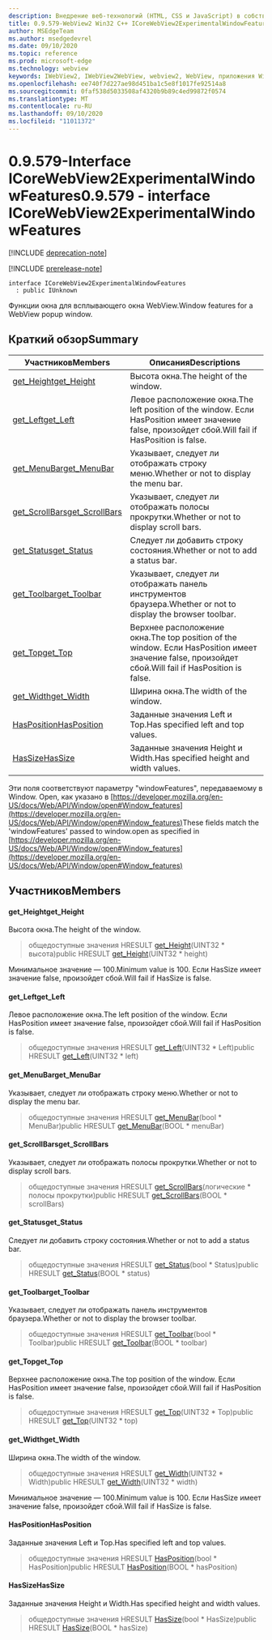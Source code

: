 ```yaml
---
description: Внедрение веб-технологий (HTML, CSS и JavaScript) в собственные приложения с помощью элемента управления Microsoft Edge WebView2
title: 0.9.579-WebView2 Win32 C++ ICoreWebView2ExperimentalWindowFeatures
author: MSEdgeTeam
ms.author: msedgedevrel
ms.date: 09/10/2020
ms.topic: reference
ms.prod: microsoft-edge
ms.technology: webview
keywords: IWebView2, IWebView2WebView, webview2, WebView, приложения Win32, Win32, EDGE, ICoreWebView2, ICoreWebView2Controller, управление браузером, EDGE HTML, ICoreWebView2ExperimentalWindowFeatures
ms.openlocfilehash: ee740f7d227ae98d451ba1c5e8f1017fe92514a8
ms.sourcegitcommit: 0faf538d5033508af4320b9b89c4ed99872f0574
ms.translationtype: MT
ms.contentlocale: ru-RU
ms.lasthandoff: 09/10/2020
ms.locfileid: "11011372"
---
```

# <span data-ttu-id="9e023-104">0.9.579-Interface ICoreWebView2ExperimentalWindowFeatures</span><span class="sxs-lookup"><span data-stu-id="9e023-104">0.9.579 - interface ICoreWebView2ExperimentalWindowFeatures</span></span> 

[!INCLUDE [deprecation-note](../../includes/deprecation-note.md)]

[!INCLUDE [prerelease-note](../../includes/prerelease-note.md)]

```
interface ICoreWebView2ExperimentalWindowFeatures
  : public IUnknown
```

<span data-ttu-id="9e023-105">Функции окна для всплывающего окна WebView.</span><span class="sxs-lookup"><span data-stu-id="9e023-105">Window features for a WebView popup window.</span></span>

## <span data-ttu-id="9e023-106">Краткий обзор</span><span class="sxs-lookup"><span data-stu-id="9e023-106">Summary</span></span>

 <span data-ttu-id="9e023-107">Участников</span><span class="sxs-lookup"><span data-stu-id="9e023-107">Members</span></span>                        | <span data-ttu-id="9e023-108">Описания</span><span class="sxs-lookup"><span data-stu-id="9e023-108">Descriptions</span></span>
--------------------------------|---------------------------------------------
[<span data-ttu-id="9e023-109">get_Height</span><span class="sxs-lookup"><span data-stu-id="9e023-109">get_Height</span></span>](#get_height) | <span data-ttu-id="9e023-110">Высота окна.</span><span class="sxs-lookup"><span data-stu-id="9e023-110">The height of the window.</span></span>
[<span data-ttu-id="9e023-111">get_Left</span><span class="sxs-lookup"><span data-stu-id="9e023-111">get_Left</span></span>](#get_left) | <span data-ttu-id="9e023-112">Левое расположение окна.</span><span class="sxs-lookup"><span data-stu-id="9e023-112">The left position of the window.</span></span> <span data-ttu-id="9e023-113">Если HasPosition имеет значение false, произойдет сбой.</span><span class="sxs-lookup"><span data-stu-id="9e023-113">Will fail if HasPosition is false.</span></span>
[<span data-ttu-id="9e023-114">get_MenuBar</span><span class="sxs-lookup"><span data-stu-id="9e023-114">get_MenuBar</span></span>](#get_menubar) | <span data-ttu-id="9e023-115">Указывает, следует ли отображать строку меню.</span><span class="sxs-lookup"><span data-stu-id="9e023-115">Whether or not to display the menu bar.</span></span>
[<span data-ttu-id="9e023-116">get_ScrollBars</span><span class="sxs-lookup"><span data-stu-id="9e023-116">get_ScrollBars</span></span>](#get_scrollbars) | <span data-ttu-id="9e023-117">Указывает, следует ли отображать полосы прокрутки.</span><span class="sxs-lookup"><span data-stu-id="9e023-117">Whether or not to display scroll bars.</span></span>
[<span data-ttu-id="9e023-118">get_Status</span><span class="sxs-lookup"><span data-stu-id="9e023-118">get_Status</span></span>](#get_status) | <span data-ttu-id="9e023-119">Следует ли добавить строку состояния.</span><span class="sxs-lookup"><span data-stu-id="9e023-119">Whether or not to add a status bar.</span></span>
[<span data-ttu-id="9e023-120">get_Toolbar</span><span class="sxs-lookup"><span data-stu-id="9e023-120">get_Toolbar</span></span>](#get_toolbar) | <span data-ttu-id="9e023-121">Указывает, следует ли отображать панель инструментов браузера.</span><span class="sxs-lookup"><span data-stu-id="9e023-121">Whether or not to display the browser toolbar.</span></span>
[<span data-ttu-id="9e023-122">get_Top</span><span class="sxs-lookup"><span data-stu-id="9e023-122">get_Top</span></span>](#get_top) | <span data-ttu-id="9e023-123">Верхнее расположение окна.</span><span class="sxs-lookup"><span data-stu-id="9e023-123">The top position of the window.</span></span> <span data-ttu-id="9e023-124">Если HasPosition имеет значение false, произойдет сбой.</span><span class="sxs-lookup"><span data-stu-id="9e023-124">Will fail if HasPosition is false.</span></span>
[<span data-ttu-id="9e023-125">get_Width</span><span class="sxs-lookup"><span data-stu-id="9e023-125">get_Width</span></span>](#get_width) | <span data-ttu-id="9e023-126">Ширина окна.</span><span class="sxs-lookup"><span data-stu-id="9e023-126">The width of the window.</span></span>
[<span data-ttu-id="9e023-127">HasPosition</span><span class="sxs-lookup"><span data-stu-id="9e023-127">HasPosition</span></span>](#hasposition) | <span data-ttu-id="9e023-128">Заданные значения Left и Top.</span><span class="sxs-lookup"><span data-stu-id="9e023-128">Has specified left and top values.</span></span>
[<span data-ttu-id="9e023-129">HasSize</span><span class="sxs-lookup"><span data-stu-id="9e023-129">HasSize</span></span>](#hassize) | <span data-ttu-id="9e023-130">Заданные значения Height и Width.</span><span class="sxs-lookup"><span data-stu-id="9e023-130">Has specified height and width values.</span></span>

<span data-ttu-id="9e023-131">Эти поля соответствуют параметру "windowFeatures", передаваемому в Window. Open, как указано в [https://developer.mozilla.org/en-US/docs/Web/API/Window/open#Window_features](https://developer.mozilla.org/en-US/docs/Web/API/Window/open#Window_features)</span><span class="sxs-lookup"><span data-stu-id="9e023-131">These fields match the 'windowFeatures' passed to window.open as specified in [https://developer.mozilla.org/en-US/docs/Web/API/Window/open#Window_features](https://developer.mozilla.org/en-US/docs/Web/API/Window/open#Window_features)</span></span>

## <span data-ttu-id="9e023-132">Участников</span><span class="sxs-lookup"><span data-stu-id="9e023-132">Members</span></span>

#### <span data-ttu-id="9e023-133">get_Height</span><span class="sxs-lookup"><span data-stu-id="9e023-133">get_Height</span></span> 

<span data-ttu-id="9e023-134">Высота окна.</span><span class="sxs-lookup"><span data-stu-id="9e023-134">The height of the window.</span></span>

> <span data-ttu-id="9e023-135">общедоступные значения HRESULT [get_Height](#get_height)(UINT32 \* высота)</span><span class="sxs-lookup"><span data-stu-id="9e023-135">public HRESULT [get_Height](#get_height)(UINT32 \* height)</span></span>

<span data-ttu-id="9e023-136">Минимальное значение — 100.</span><span class="sxs-lookup"><span data-stu-id="9e023-136">Minimum value is 100.</span></span> <span data-ttu-id="9e023-137">Если HasSize имеет значение false, произойдет сбой.</span><span class="sxs-lookup"><span data-stu-id="9e023-137">Will fail if HasSize is false.</span></span>

#### <span data-ttu-id="9e023-138">get_Left</span><span class="sxs-lookup"><span data-stu-id="9e023-138">get_Left</span></span> 

<span data-ttu-id="9e023-139">Левое расположение окна.</span><span class="sxs-lookup"><span data-stu-id="9e023-139">The left position of the window.</span></span> <span data-ttu-id="9e023-140">Если HasPosition имеет значение false, произойдет сбой.</span><span class="sxs-lookup"><span data-stu-id="9e023-140">Will fail if HasPosition is false.</span></span>

> <span data-ttu-id="9e023-141">общедоступные значения HRESULT [get_Left](#get_left)(UINT32 \* Left)</span><span class="sxs-lookup"><span data-stu-id="9e023-141">public HRESULT [get_Left](#get_left)(UINT32 \* left)</span></span>

#### <span data-ttu-id="9e023-142">get_MenuBar</span><span class="sxs-lookup"><span data-stu-id="9e023-142">get_MenuBar</span></span> 

<span data-ttu-id="9e023-143">Указывает, следует ли отображать строку меню.</span><span class="sxs-lookup"><span data-stu-id="9e023-143">Whether or not to display the menu bar.</span></span>

> <span data-ttu-id="9e023-144">общедоступные значения HRESULT [get_MenuBar](#get_menubar)(bool \* MenuBar)</span><span class="sxs-lookup"><span data-stu-id="9e023-144">public HRESULT [get_MenuBar](#get_menubar)(BOOL \* menuBar)</span></span>

#### <span data-ttu-id="9e023-145">get_ScrollBars</span><span class="sxs-lookup"><span data-stu-id="9e023-145">get_ScrollBars</span></span> 

<span data-ttu-id="9e023-146">Указывает, следует ли отображать полосы прокрутки.</span><span class="sxs-lookup"><span data-stu-id="9e023-146">Whether or not to display scroll bars.</span></span>

> <span data-ttu-id="9e023-147">общедоступные значения HRESULT [get_ScrollBars](#get_scrollbars)(логические \* полосы прокрутки)</span><span class="sxs-lookup"><span data-stu-id="9e023-147">public HRESULT [get_ScrollBars](#get_scrollbars)(BOOL \* scrollBars)</span></span>

#### <span data-ttu-id="9e023-148">get_Status</span><span class="sxs-lookup"><span data-stu-id="9e023-148">get_Status</span></span> 

<span data-ttu-id="9e023-149">Следует ли добавить строку состояния.</span><span class="sxs-lookup"><span data-stu-id="9e023-149">Whether or not to add a status bar.</span></span>

> <span data-ttu-id="9e023-150">общедоступные значения HRESULT [get_Status](#get_status)(bool \* Status)</span><span class="sxs-lookup"><span data-stu-id="9e023-150">public HRESULT [get_Status](#get_status)(BOOL \* status)</span></span>

#### <span data-ttu-id="9e023-151">get_Toolbar</span><span class="sxs-lookup"><span data-stu-id="9e023-151">get_Toolbar</span></span> 

<span data-ttu-id="9e023-152">Указывает, следует ли отображать панель инструментов браузера.</span><span class="sxs-lookup"><span data-stu-id="9e023-152">Whether or not to display the browser toolbar.</span></span>

> <span data-ttu-id="9e023-153">общедоступные значения HRESULT [get_Toolbar](#get_toolbar)(bool \* Toolbar)</span><span class="sxs-lookup"><span data-stu-id="9e023-153">public HRESULT [get_Toolbar](#get_toolbar)(BOOL \* toolbar)</span></span>

#### <span data-ttu-id="9e023-154">get_Top</span><span class="sxs-lookup"><span data-stu-id="9e023-154">get_Top</span></span> 

<span data-ttu-id="9e023-155">Верхнее расположение окна.</span><span class="sxs-lookup"><span data-stu-id="9e023-155">The top position of the window.</span></span> <span data-ttu-id="9e023-156">Если HasPosition имеет значение false, произойдет сбой.</span><span class="sxs-lookup"><span data-stu-id="9e023-156">Will fail if HasPosition is false.</span></span>

> <span data-ttu-id="9e023-157">общедоступные значения HRESULT [get_Top](#get_top)(UINT32 \* Top)</span><span class="sxs-lookup"><span data-stu-id="9e023-157">public HRESULT [get_Top](#get_top)(UINT32 \* top)</span></span>

#### <span data-ttu-id="9e023-158">get_Width</span><span class="sxs-lookup"><span data-stu-id="9e023-158">get_Width</span></span> 

<span data-ttu-id="9e023-159">Ширина окна.</span><span class="sxs-lookup"><span data-stu-id="9e023-159">The width of the window.</span></span>

> <span data-ttu-id="9e023-160">общедоступные значения HRESULT [get_Width](#get_width)(UINT32 \* Width)</span><span class="sxs-lookup"><span data-stu-id="9e023-160">public HRESULT [get_Width](#get_width)(UINT32 \* width)</span></span>

<span data-ttu-id="9e023-161">Минимальное значение — 100.</span><span class="sxs-lookup"><span data-stu-id="9e023-161">Minimum value is 100.</span></span> <span data-ttu-id="9e023-162">Если HasSize имеет значение false, произойдет сбой.</span><span class="sxs-lookup"><span data-stu-id="9e023-162">Will fail if HasSize is false.</span></span>

#### <span data-ttu-id="9e023-163">HasPosition</span><span class="sxs-lookup"><span data-stu-id="9e023-163">HasPosition</span></span> 

<span data-ttu-id="9e023-164">Заданные значения Left и Top.</span><span class="sxs-lookup"><span data-stu-id="9e023-164">Has specified left and top values.</span></span>

> <span data-ttu-id="9e023-165">общедоступные значения HRESULT [HasPosition](#hasposition)(bool \* HasPosition)</span><span class="sxs-lookup"><span data-stu-id="9e023-165">public HRESULT [HasPosition](#hasposition)(BOOL \* hasPosition)</span></span>

#### <span data-ttu-id="9e023-166">HasSize</span><span class="sxs-lookup"><span data-stu-id="9e023-166">HasSize</span></span> 

<span data-ttu-id="9e023-167">Заданные значения Height и Width.</span><span class="sxs-lookup"><span data-stu-id="9e023-167">Has specified height and width values.</span></span>

> <span data-ttu-id="9e023-168">общедоступные значения HRESULT [HasSize](#hassize)(bool \* HasSize)</span><span class="sxs-lookup"><span data-stu-id="9e023-168">public HRESULT [HasSize](#hassize)(BOOL \* hasSize)</span></span>

